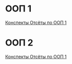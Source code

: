 # ООП 1
[Конспекты Отсёты по ООП 1](https://docs.google.com/document/d/1MHu_JfuMQIoe2-Al9Fxg3epCAFc4bvonGmOItfkoaFs/edit?usp=sharing)
# ООП 2
[Конспекты Отсёты по ООП 1](https://docs.google.com/document/d/1MHu_JfuMQIoe2-Al9Fxg3epCAFc4bvonGmOItfkoaFs/edit?usp=sharing)
